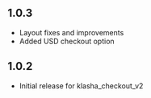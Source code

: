 ## 1.0.3

* Layout fixes and improvements
* Added USD checkout option

## 1.0.2

* Initial release for klasha_checkout_v2
